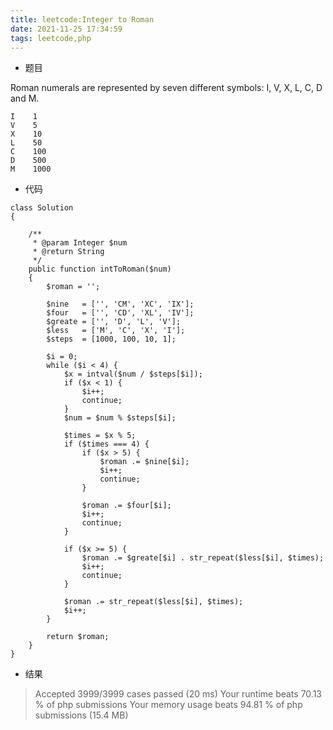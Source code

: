 ```yaml
---
title: leetcode:Integer to Roman
date: 2021-11-25 17:34:59
tags: leetcode,php
---
```




- 题目

Roman numerals are represented by seven different symbols: I, V, X, L, C, D and M.

```
I    1
V    5
X    10
L    50
C    100
D    500
M    1000
```


- 代码

```
class Solution
{

    /**
     * @param Integer $num
     * @return String
     */
    public function intToRoman($num)
    {
        $roman = '';

        $nine   = ['', 'CM', 'XC', 'IX'];
        $four   = ['', 'CD', 'XL', 'IV'];
        $greate = ['', 'D', 'L', 'V'];
        $less   = ['M', 'C', 'X', 'I'];
        $steps  = [1000, 100, 10, 1];

        $i = 0;
        while ($i < 4) {
            $x = intval($num / $steps[$i]);
            if ($x < 1) {
                $i++;
                continue;
            }
            $num = $num % $steps[$i];

            $times = $x % 5;
            if ($times === 4) {
                if ($x > 5) {
                    $roman .= $nine[$i];
                    $i++;
                    continue;
                }

                $roman .= $four[$i];
                $i++;
                continue;
            }

            if ($x >= 5) {
                $roman .= $greate[$i] . str_repeat($less[$i], $times);
                $i++;
                continue;
            }

            $roman .= str_repeat($less[$i], $times);
            $i++;
        }

        return $roman;
    }
}
```

- 结果

> Accepted
> 3999/3999 cases passed (20 ms)
> Your runtime beats 70.13 % of php submissions
> Your memory usage beats 94.81 % of php submissions (15.4 MB)